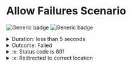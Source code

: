 # Allow Failures Scenario

![Generic badge](https://img.shields.io/badge/Requests_1/1-PASSED-brightgreen.svg)
![Generic badge](https://img.shields.io/badge/Assertions_2/2-FAILED-red.svg)
<details>
  <summary>Duration: less than 5 seconds</summary>
  <table>
    <tr>
      <th>Start:</th>
      <td><code>2024-02-28 16:35:35.481 UTC</code></td>
    </tr>
    <tr>
      <th>Finish:</th>
      <td><code>2024-02-28 16:35:35.550 UTC</code></td>
    </tr>
    <tr>
      <th>Duration:</th>
      <td><code>0.069</code></td>
    </tr>
    <tr>
      <th>Response Time Average:</th>
      <td><code>32</code></td>
    </tr>
    <tr>
      <th>Response Time Min:</th>
      <td><code>32</code></td>
    </tr>
    <tr>
      <th>Response Time Max:</th>
      <td><code>32</code></td>
    </tr>
  </table>
</details>
<details>
  <summary>Outcome: Failed</summary>
  <table>
    <tr>
      <th></th>
      <th>executed</th>
      <th>failed</th>
    </tr>
    <tr>
      <th>iterations</th>
      <td>1</td>
      <td>0</td>
    </tr>
    <tr>
      <th>requests</th>
      <td>1</td>
      <td>0</td>
    </tr>
    <tr>
      <th>test-scripts</th>
      <td>1</td>
      <td>0</td>
    </tr>
    <tr>
      <th>prerequest-scripts</th>
      <td>0</td>
      <td>0</td>
    </tr>
    <tr>
      <th>assertions</th>
      <td>2</td>
      <td>2</td>
    </tr>
  </table>
</details>
<details>
  <summary>:x: Status code is 801</summary>
  <table>
    <tr>
      <th>Error Type:</th>
      <td><code>AssertionError</code></td>
    </tr>
    <tr>
      <th>Timestamp:</th>
      <td><code>1709138135541</code></td>
    </tr>
    <tr>
      <th>Source name:</th>
      <td><code>/about</code></td>
    </tr>
    <tr>
      <th>Path:</th>
      <td><code>accessibility</code></td>
    </tr>
    <tr>
      <th>Stack:</th>
      <td><pre>AssertionError: expected response to have status code 801 but got 301
   at Object.eval sandbox-script.js:1:1)</pre></td>
    </tr>
  </table>
</details>
<details>
  <summary>:x: Redirected to correct location</summary>
  <table>
    <tr>
      <th>Error Type:</th>
      <td><code>AssertionError</code></td>
    </tr>
    <tr>
      <th>Timestamp:</th>
      <td><code>1709138135543</code></td>
    </tr>
    <tr>
      <th>Source name:</th>
      <td><code>/about</code></td>
    </tr>
    <tr>
      <th>Path:</th>
      <td><code>accessibility</code></td>
    </tr>
    <tr>
      <th>Stack:</th>
      <td><pre>AssertionError: expected response to have header with key 'Vocation'
   at Object.eval sandbox-script.js:2:1)</pre></td>
    </tr>
  </table>
</details>
